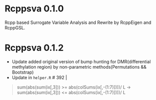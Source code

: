 # Rcppsva 0.1.0
Rcpp based Surrogate Variable Analysis and Rewrite by RcppEigen and RcppGSL.

# Rcppsva 0.1.2
* Update added original version of bump hunting for DMR(differential methylation region) by non-parametric methods(Permutations && Bootstrap) 
* Update in `helper.R` # 392 | 
> sum(abs(sum(ix[,3])) >= abs(colSums(ix[,-(1:7)])))/ L -> sum(abs(sum(ix[,3])) <= abs(colSums(ix[,-(1:7)])))/ L